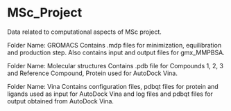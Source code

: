 # MSc_Project
Data related to computational aspects of MSc project.

Folder Name: GROMACS Contains .mdp files for minimization, equilibration and production step. Also contains input and output files for gmx_MMPBSA.

Folder Name: Molecular structures Contains .pdb file for Compounds 1, 2, 3 and Reference Compound, Protein used for AutoDock Vina.

Folder Name: Vina Contains configuration files, pdbqt files for protein and ligands used as input for AutoDock Vina and log files and pdbqt files for output obtained from AutoDock Vina.
